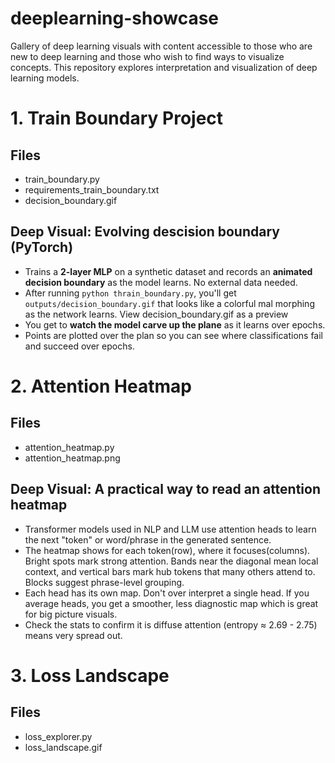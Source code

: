 # deeplearning-showcase
Gallery of deep learning visuals with content accessible to those who are new to deep learning and those who wish to find ways to visualize concepts. This repository explores interpretation and visualization of deep learning models.

# 1. Train Boundary Project
## Files
- train_boundary.py
- requirements_train_boundary.txt
- decision_boundary.gif
## Deep Visual: Evolving descision boundary (PyTorch)
- Trains a **2-layer MLP** on a synthetic dataset and records an **animated decision boundary** as the model learns. No external data needed.
- After running `python thrain_boundary.py`, you'll get `outputs/decision_boundary.gif` that looks like a colorful mal morphing as the network learns. View decision_boundary.gif as a preview
- You get to **watch the model carve up the plane** as it learns over epochs.
- Points are plotted over the plan so you can see where classifications fail and succeed over epochs.

# 2. Attention Heatmap
## Files
- attention_heatmap.py
- attention_heatmap.png
## Deep Visual: A practical way to read an attention heatmap
- Transformer models used in NLP and LLM use attention heads to learn the next "token" or word/phrase in the generated sentence.
- The heatmap shows for each token(row), where it focuses(columns). Bright spots mark strong attention. Bands near the diagonal mean local context, and vertical bars mark hub tokens that many others attend to. Blocks suggest phrase-level grouping.
- Each head has its own map. Don't over interpret a single head. If you average heads, you get a smoother, less diagnostic map which is great for big picture visuals.
- Check the stats to confirm it is diffuse attention (entropy $\approx$ 2.69 - 2.75) means very spread out.

# 3. Loss Landscape
## Files
- loss_explorer.py
- loss_landscape.gif
